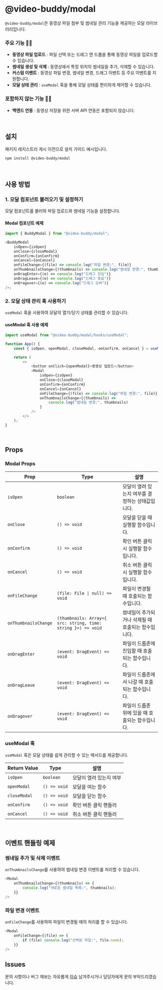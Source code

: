 # @video-buddy/modal

`@video-buddy/modal`은 동영상 파일 첨부 및 썸네일 관리 기능을 제공하는 모달 라이브러리입니다.

### 주요 기능 🙆‍♂️

-   **동영상 파일 업로드** : 파일 선택 또는 드래그 앤 드롭을 통해 동영상 파일을 업로드할 수 있습니다.
-   **썸네일 생성 및 삭제** : 동영상에서 특정 위치의 썸네일을 추가, 삭제할 수 있습니다.
-   **커스텀 이벤트** : 동영상 파일 변경, 썸네일 변경, 드래그 이벤트 등 주요 이벤트를 지원합니다.
-   **모달 상태 관리** : `useModal` 훅을 통해 모달 상태를 편리하게 제어할 수 있습니다.

### 포함하지 않는 기능 🙅‍♂️

-   **백엔드 연동** : 동영상 저장을 위한 서버 API 연동은 포함되지 않습니다.

<br>

## 설치

패키지 레지스트리 게시 이전으로 설치 가이드 예시입니다.

```bash
npm install @video-buddy/modal
```

<br>

## 사용 방법

### 1. 모달 컴포넌트 불러오기 및 설정하기

모달 컴포넌트를 불러와 파일 업로드와 썸네일 기능을 설정합니다.

#### Modal 컴포넌트 예제

```javascript
import { BuddyModal } from "@video-buddy/modal";

<BuddyModal
    isOpen={isOpen}
    onClose={closeModal}
    onConfirm={onConfirm}
    onCancel={onCancel}
    onFileChange={(file) => console.log("파일 변경:", file)}
    onThumbnailsChange={(thumbnails) => console.log("썸네일 변경:", thumbnails)}
    onDragEnter={(e) => console.log("드래그 진입")}
    onDragLeave={(e) => console.log("드래그 종료")}
    onDragover={(e) => console.log("드래그 오버")}
/>;
```

### 2. 모달 상태 관리 훅 사용하기

`useModal` 훅을 사용하여 모달의 열기/닫기 상태를 관리할 수 있습니다.

#### useModal 훅 사용 예제

```javascript
import useModal from "@video-buddy/modal/hooks/useModal";

function App() {
    const { isOpen, openModal, closeModal, onConfirm, onCancel } = useModal();

    return (
        <>
            <button onClick={openModal}>동영상 업로드</button>
            <Modal
                isOpen={isOpen}
                onClose={closeModal}
                onConfirm={onConfirm}
                onCancel={onCancel}
                onFileChange={(file) => console.log("파일 변경:", file)}
                onThumbnailsChange={(thumbnails) =>
                    console.log("썸네일 변경:", thumbnails)
                }
            />
        </>
    );
}
```

<br>

## Props

### Modal Props

| Prop                 | Type                                                         | 설명                                               |
| -------------------- | ------------------------------------------------------------ | -------------------------------------------------- |
| `isOpen`             | `boolean`                                                    | 모달이 열려 있는지 여부를 결정하는 상태값입니다.   |
| `onClose`            | `() => void`                                                 | 모달을 닫을 때 실행할 함수입니다.                  |
| `onConfirm`          | `() => void`                                                 | 확인 버튼 클릭 시 실행할 함수입니다.               |
| `onCancel`           | `() => void`                                                 | 취소 버튼 클릭 시 실행할 함수입니다.               |
| `onFileChange`       | `(file: File \| null) => void`                               | 파일이 변경될 때 호출되는 함수입니다.              |
| `onThumbnailsChange` | `(thumbnails: Array<{ src: string, time: string }>) => void` | 썸네일이 추가되거나 삭제될 때 호출되는 함수입니다. |
| `onDragEnter`        | `(event: DragEvent) => void`                                 | 파일이 드롭존에 진입할 때 호출되는 함수입니다.     |
| `onDragLeave`        | `(event: DragEvent) => void`                                 | 파일이 드롭존에서 나갈 때 호출되는 함수입니다.     |
| `onDragover`         | `(event: DragEvent) => void`                                 | 파일이 드롭존 위에 있을 때 호출되는 함수입니다.    |

### useModal 훅

`useModal` 훅은 모달 상태를 쉽게 관리할 수 있는 메서드를 제공합니다.

| Return Value | Type         | 설명                    |
| ------------ | ------------ | ----------------------- |
| `isOpen`     | `boolean`    | 모달이 열려 있는지 여부 |
| `openModal`  | `() => void` | 모달을 여는 함수        |
| `closeModal` | `() => void` | 모달을 닫는 함수        |
| `onConfirm`  | `() => void` | 확인 버튼 클릭 핸들러   |
| `onCancel`   | `() => void` | 취소 버튼 클릭 핸들러   |

<br>

## 이벤트 핸들링 예제

### 썸네일 추가 및 삭제 이벤트

`onThumbnailsChange`를 사용하여 썸네일 변경 이벤트를 처리할 수 있습니다.

```javascript
<Modal
    onThumbnailsChange={(thumbnails) => {
        console.log("새로운 썸네일 목록:", thumbnails);
    }}
/>
```

### 파일 변경 이벤트

`onFileChange`를 사용하여 파일이 변경될 때의 처리를 할 수 있습니다.

```javascript
<Modal
    onFileChange={(file) => {
        if (file) console.log("선택된 파일:", file.name);
    }}
/>
```

## Issues

문의 사항이나 버그 제보는 자유롭게 [이슈](https://github.com/RokcSSGChae/video-buddy/issues) 남겨주시거나 담당자에게 문의 부탁드리겠습니다.
